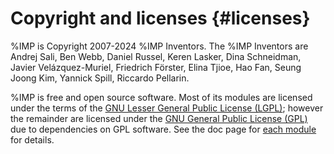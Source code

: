 Copyright and licenses {#licenses}
======================

%IMP is Copyright 2007-2024 %IMP Inventors. The %IMP Inventors are
Andrej Sali, Ben Webb, Daniel Russel, Keren Lasker, Dina Schneidman,
Javier Velázquez-Muriel, Friedrich Förster, Elina Tjioe, Hao Fan,
Seung Joong Kim, Yannick Spill, Riccardo Pellarin.

%IMP is free and open source software. Most of its modules are licensed under
the terms of the [GNU Lesser General Public License (LGPL)](http://www.gnu.org/licenses/old-licenses/lgpl-2.1.html);
however the remainder are licensed under the [GNU General Public License (GPL)](http://www.gnu.org/copyleft/gpl.html)
due to dependencies on GPL software.
See the doc page for [each module](../ref/namespaces.html) for details.
